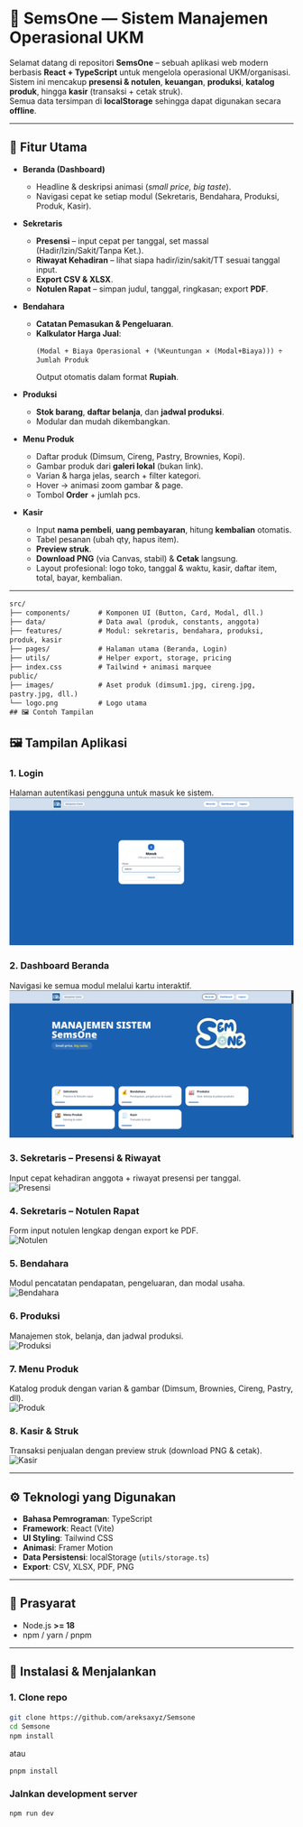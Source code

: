 # 💼 SemsOne — Sistem Manajemen Operasional UKM

Selamat datang di repositori **SemsOne** – sebuah aplikasi web modern berbasis **React + TypeScript** untuk mengelola operasional UKM/organisasi.  
Sistem ini mencakup **presensi & notulen**, **keuangan**, **produksi**, **katalog produk**, hingga **kasir** (transaksi + cetak struk).  
Semua data tersimpan di **localStorage** sehingga dapat digunakan secara **offline**.

---

## 🎯 Fitur Utama

* **Beranda (Dashboard)**
  * Headline & deskripsi animasi (*small price, big taste*).
  * Navigasi cepat ke setiap modul (Sekretaris, Bendahara, Produksi, Produk, Kasir).

* **Sekretaris**
  * **Presensi** – input cepat per tanggal, set massal (Hadir/Izin/Sakit/Tanpa Ket.).
  * **Riwayat Kehadiran** – lihat siapa hadir/izin/sakit/TT sesuai tanggal input.
  * **Export CSV & XLSX**.
  * **Notulen Rapat** – simpan judul, tanggal, ringkasan; export **PDF**.

* **Bendahara**
  * **Catatan Pemasukan & Pengeluaran**.
  * **Kalkulator Harga Jual**:  
    ```
    (Modal + Biaya Operasional + (%Keuntungan × (Modal+Biaya))) ÷ Jumlah Produk
    ```
    Output otomatis dalam format **Rupiah**.

* **Produksi**
  * **Stok barang**, **daftar belanja**, dan **jadwal produksi**.
  * Modular dan mudah dikembangkan.

* **Menu Produk**
  * Daftar produk (Dimsum, Cireng, Pastry, Brownies, Kopi).
  * Gambar produk dari **galeri lokal** (bukan link).
  * Varian & harga jelas, search + filter kategori.
  * Hover → animasi zoom gambar & page.
  * Tombol **Order** + jumlah pcs.

* **Kasir**
  * Input **nama pembeli**, **uang pembayaran**, hitung **kembalian** otomatis.
  * Tabel pesanan (ubah qty, hapus item).
  * **Preview struk**.
  * **Download PNG** (via Canvas, stabil) & **Cetak** langsung.
  * Layout profesional: logo toko, tanggal & waktu, kasir, daftar item, total, bayar, kembalian.

---
```plaintext
src/
├── components/       # Komponen UI (Button, Card, Modal, dll.)
├── data/             # Data awal (produk, constants, anggota)
├── features/         # Modul: sekretaris, bendahara, produksi, produk, kasir
├── pages/            # Halaman utama (Beranda, Login)
├── utils/            # Helper export, storage, pricing
├── index.css         # Tailwind + animasi marquee
public/
├── images/           # Aset produk (dimsum1.jpg, cireng.jpg, pastry.jpg, dll.)
└── logo.png          # Logo utama
## 🖼️ Contoh Tampilan
```


## 🖼️ Tampilan Aplikasi

### 1. Login
Halaman autentikasi pengguna untuk masuk ke sistem.  
![Login](semsone/login.png)

### 2. Dashboard Beranda
Navigasi ke semua modul melalui kartu interaktif.  
![Beranda](semsone/beranda.png)

### 3. Sekretaris – Presensi & Riwayat
Input cepat kehadiran anggota + riwayat presensi per tanggal.  
![Presensi](docs/presensi.png)

### 4. Sekretaris – Notulen Rapat
Form input notulen lengkap dengan export ke PDF.  
![Notulen](docs/notulen.png)

### 5. Bendahara
Modul pencatatan pendapatan, pengeluaran, dan modal usaha.  
![Bendahara](docs/bendahara.png)

### 6. Produksi
Manajemen stok, belanja, dan jadwal produksi.  
![Produksi](docs/produksi.png)

### 7. Menu Produk
Katalog produk dengan varian & gambar (Dimsum, Brownies, Cireng, Pastry, dll).  
![Produk](docs/produk.png)

### 8. Kasir & Struk
Transaksi penjualan dengan preview struk (download PNG & cetak).  
![Kasir](docs/kasir.png)


---

## ⚙️ Teknologi yang Digunakan

* **Bahasa Pemrograman**: TypeScript
* **Framework**: React (Vite)
* **UI Styling**: Tailwind CSS
* **Animasi**: Framer Motion
* **Data Persistensi**: localStorage (`utils/storage.ts`)
* **Export**: CSV, XLSX, PDF, PNG

---

## 🔧 Prasyarat

* Node.js **>= 18**
* npm / yarn / pnpm

---

## 🚀 Instalasi & Menjalankan

### 1. Clone repo
```bash
git clone https://github.com/areksaxyz/Semsone
cd Semsone
npm install
```
atau
```
pnpm install
```
### Jalnkan development server
```
npm run dev
```


